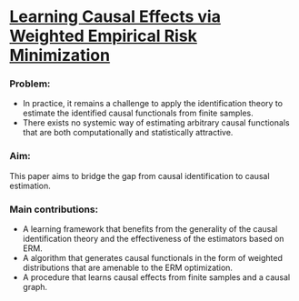 # [Learning Causal Effects via Weighted Empirical Risk Minimization](https://causalai.net/r62.pdf)

### Problem:
- In practice, it remains a challenge to apply the identification theory to estimate the identified causal functionals from finite samples.
- There exists no systemic way of estimating arbitrary causal functionals that are both computationally and statistically attractive.

### Aim:

This paper aims to bridge the gap from causal identification to causal estimation.

### Main contributions:

- A learning framework that benefits from the generality of the causal identification theory and the effectiveness of the estimators based on ERM.
- A algorithm that generates causal functionals in the form of weighted distributions that are amenable to the ERM optimization.
- A procedure that learns causal effects from finite samples and a causal graph.
